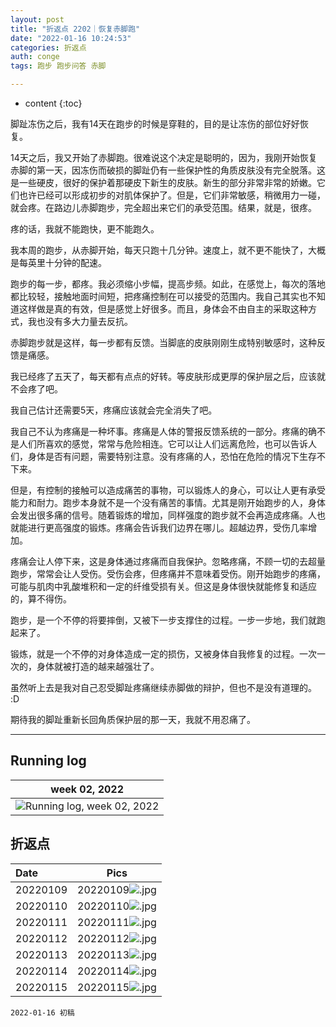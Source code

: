 ```yaml
---
layout: post
title: "折返点 2202｜恢复赤脚跑"
date: "2022-01-16 10:24:53"
categories: 折返点
auth: conge
tags: 跑步 跑步问答 赤脚

---
```

* content
{:toc}

脚趾冻伤之后，我有14天在跑步的时候是穿鞋的，目的是让冻伤的部位好好恢复。

14天之后，我又开始了赤脚跑。很难说这个决定是聪明的，因为，我刚开始恢复赤脚的第一天，因冻伤而破损的脚趾仍有一些保护性的角质皮肤没有完全脱落。这是一些硬皮，很好的保护着那硬皮下新生的皮肤。新生的部分非常非常的娇嫩。它们也许已经可以形成初步的对肌体保护了。但是，它们非常敏感，稍微用力一碰，就会疼。在路边儿赤脚跑步，完全超出来它们的承受范围。结果，就是，很疼。

疼的话，我就不能跑快，更不能跑久。




我本周的跑步，从赤脚开始，每天只跑十几分钟。速度上，就不更不能快了，大概是每英里十分钟的配速。

跑步的每一步，都疼。我必须缩小步幅，提高步频。如此，在感觉上，每次的落地都比较轻，接触地面时间短，把疼痛控制在可以接受的范围内。我自己其实也不知道这样做是真的有效，但是感觉上好很多。而且，身体会不由自主的采取这种方式，我也没有多大力量去反抗。

赤脚跑步就是这样，每一步都有反馈。当脚底的皮肤刚刚生成特别敏感时，这种反馈是痛感。

我已经疼了五天了，每天都有点点的好转。等皮肤形成更厚的保护层之后，应该就不会疼了吧。

我自己估计还需要5天，疼痛应该就会完全消失了吧。

我自己不认为疼痛是一种坏事。疼痛是人体的警报反馈系统的一部分。疼痛的确不是人们所喜欢的感觉，常常与危险相连。它可以让人们远离危险，也可以告诉人们，身体是否有问题，需要特别注意。没有疼痛的人，恐怕在危险的情况下生存不下来。

但是，有控制的接触可以造成痛苦的事物，可以锻炼人的身心，可以让人更有承受能力和耐力。跑步本身就不是一个没有痛苦的事情。尤其是刚开始跑步的人，身体会发出很多痛的信号。随着锻炼的增加，同样强度的跑步就不会再造成疼痛。人也就能进行更高强度的锻炼。疼痛会告诉我们边界在哪儿。超越边界，受伤几率增加。

疼痛会让人停下来，这是身体通过疼痛而自我保护。忽略疼痛，不顾一切的去超量跑步，常常会让人受伤。受伤会疼，但疼痛并不意味着受伤。刚开始跑步的疼痛，可能与肌肉中乳酸堆积和一定的纤维受损有关。但这是身体很快就能修复和适应的，算不得伤。

跑步，是一个不停的将要摔倒，又被下一步支撑住的过程。一步一步地，我们就跑起来了。

锻炼，就是一个不停的对身体造成一定的损伤，又被身体自我修复的过程。一次一次的，身体就被打造的越来越强壮了。

虽然听上去是我对自己忍受脚趾疼痛继续赤脚做的辩护，但也不是没有道理的。 :D

期待我的脚趾重新长回角质保护层的那一天，我就不用忍痛了。

----

## Running log

|week 02, 2022|
|:----:|
|![Running log, week 02, 2022](/assets/images/折返点/2022_wk02.png)|


## 折返点

|Date|Pics|
|:----|:----:|
|20220109|20220109![.jpg](/assets/images/折返点/20220109.jpg) |
|20220110|20220110![.jpg](/assets/images/折返点/20220110.jpg) |
|20220111|20220111![.jpg](/assets/images/折返点/20220111.jpg) |
|20220112|20220112![.jpg](/assets/images/折返点/20220112.jpg) |
|20220113|20220113![.jpg](/assets/images/折返点/20220113.jpg) |
|20220114|20220114![.jpg](/assets/images/折返点/20220114.jpg) |
|20220115|20220115![.jpg](/assets/images/折返点/20220115.jpg) |


```
2022-01-16 初稿
```
